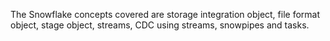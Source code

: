 The Snowflake concepts covered are storage integration object, file format object, stage object, streams, CDC using streams, snowpipes and tasks.
